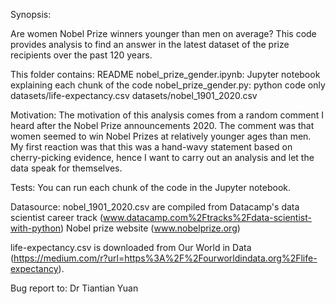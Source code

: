Synopsis:

Are women Nobel Prize winners younger than men on average? This code provides analysis to find an answer in the latest dataset of the prize recipients over the past 120 years. 

This folder contains:
README
nobel_prize_gender.ipynb: Jupyter notebook explaining each chunk of the code
nobel_prize_gender.py: python code only
datasets/life-expectancy.csv
datasets/nobel_1901_2020.csv

Motivation:
The motivation of this analysis comes from a random comment I heard after the Nobel Prize announcements 2020. The comment was that women seemed  to win Nobel Prizes at relatively younger ages than men.  My first reaction was that this was a hand-wavy statement based on cherry-picking evidence, hence I want to carry out an analysis and let the data speak for themselves. 

Tests:
You can run each chunk of the code in the Jupyter notebook.

Datasource:
nobel_1901_2020.csv are compiled from 
Datacamp's data scientist career track (www.datacamp.com%2Ftracks%2Fdata-scientist-with-python)
Nobel prize website (www.nobelprize.org)

life-expectancy.csv is downloaded from Our World in Data (https://medium.com/r?url=https%3A%2F%2Fourworldindata.org%2Flife-expectancy).

Bug report to: Dr Tiantian Yuan
